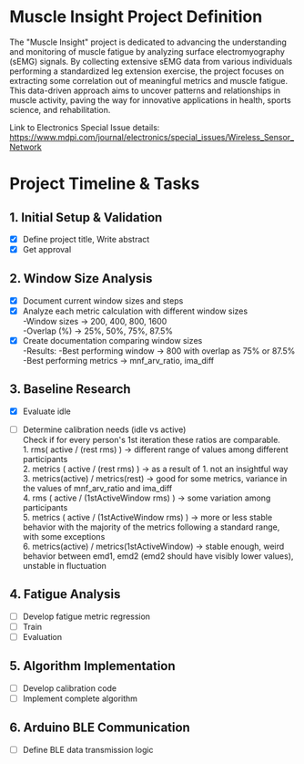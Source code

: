 # Muscle Insight Project Definition


The "Muscle Insight" project is dedicated to advancing the understanding and monitoring of muscle fatigue by analyzing surface electromyography (sEMG) signals. By collecting extensive sEMG data from various individuals performing a standardized leg extension exercise, the project focuses on extracting some correlation out of meaningful metrics and muscle fatigue. This data-driven approach aims to uncover patterns and relationships in muscle activity, paving the way for innovative applications in health, sports science, and rehabilitation.


Link to Electronics Special Issue details: https://www.mdpi.com/journal/electronics/special_issues/Wireless_Sensor_Network

# Project Timeline & Tasks

## 1. Initial Setup & Validation
- [x] Define project title, Write abstract
- [x] Get approval 

## 2. Window Size Analysis
- [x] Document current window sizes and steps
- [x] Analyze each metric calculation with different window sizes<br>
      -Window sizes -> 200, 400, 800, 1600     <br>
      -Overlap (%) -> 25%, 50%, 75%, 87.5%  <br>
- [x] Create documentation comparing window sizes<br>
      -Results: -Best performing window -> 800 with overlap as 75% or 87.5%<br>
               -Best performing metrics -> mnf_arv_ratio, ima_diff <br>

## 3. Baseline Research
- [x] Evaluate idle
- [ ] Determine calibration needs (idle vs active)<br>
      Check if for every person's 1st iteration these ratios are comparable.<br>
      1. rms( active / (rest rms) ) -> different range of values among different participants<br>
      2. metrics ( active / (rest rms) ) -> as a result of 1. not an insightful way<br>
      3. metrics(active) / metrics(rest) -> good for some metrics, variance in the values of mnf_arv_ratio and ima_diff<br>
      4. rms ( active / (1stActiveWindow rms) ) -> some variation among participants <br>
      5. metrics ( active / (1stActiveWindow rms) ) -> more or less stable behavior with the majority of the metrics following a standard range, with some exceptions <br>
      6. metrics(active) / metrics(1stActiveWindow) ->  stable enough, weird behavior between emd1, emd2 (emd2 should have visibly lower values), unstable in fluctuation <br>


## 4. Fatigue Analysis
- [ ] Develop fatigue metric regression
- [ ] Train
- [ ] Evaluation
      
## 5. Algorithm Implementation
- [ ] Develop calibration code
- [ ] Implement complete algorithm

## 6. Arduino BLE Communication
- [ ] Define BLE data transmission logic
